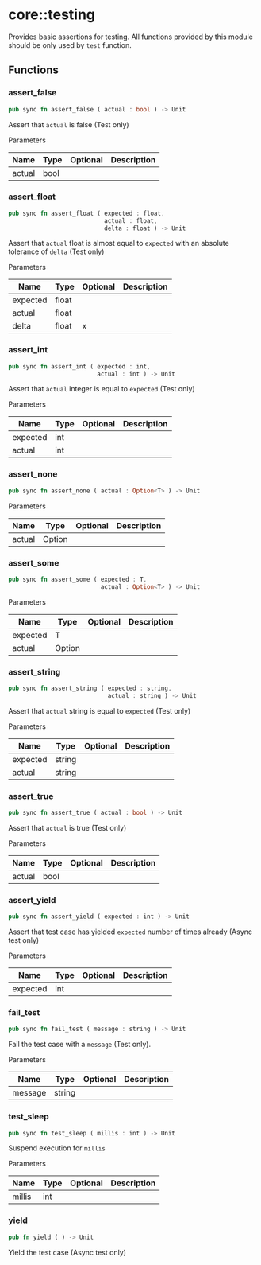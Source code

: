 # core::testing

Provides basic assertions for testing. All functions provided by this module should be only used by `test` function.


## Functions


### assert_false

```rust
pub sync fn assert_false ( actual : bool ) -> Unit
```

Assert that `actual` is false (Test only)


Parameters

| Name   | Type | Optional | Description |
| ------ | ---- | -------- | ----------- |
| actual | bool |          |             |


### assert_float

```rust
pub sync fn assert_float ( expected : float,
                           actual : float,
                           delta : float ) -> Unit
```

Assert that `actual` float is almost equal to `expected` with an absolute tolerance of `delta` (Test only)


Parameters

| Name     | Type  | Optional | Description |
| -------- | ----- | -------- | ----------- |
| expected | float |          |             |
| actual   | float |          |             |
| delta    | float | x        |             |


### assert_int

```rust
pub sync fn assert_int ( expected : int,
                         actual : int ) -> Unit
```

Assert that `actual` integer is equal to `expected` (Test only)


Parameters

| Name     | Type | Optional | Description |
| -------- | ---- | -------- | ----------- |
| expected | int  |          |             |
| actual   | int  |          |             |


### assert_none

```rust
pub sync fn assert_none ( actual : Option<T> ) -> Unit
```



Parameters

| Name   | Type      | Optional | Description |
| ------ | --------- | -------- | ----------- |
| actual | Option<T> |          |             |


### assert_some

```rust
pub sync fn assert_some ( expected : T,
                          actual : Option<T> ) -> Unit
```



Parameters

| Name     | Type      | Optional | Description |
| -------- | --------- | -------- | ----------- |
| expected | T         |          |             |
| actual   | Option<T> |          |             |


### assert_string

```rust
pub sync fn assert_string ( expected : string,
                            actual : string ) -> Unit
```

Assert that `actual` string is equal to `expected` (Test only)


Parameters

| Name     | Type   | Optional | Description |
| -------- | ------ | -------- | ----------- |
| expected | string |          |             |
| actual   | string |          |             |


### assert_true

```rust
pub sync fn assert_true ( actual : bool ) -> Unit
```

Assert that `actual` is true (Test only)


Parameters

| Name   | Type | Optional | Description |
| ------ | ---- | -------- | ----------- |
| actual | bool |          |             |


### assert_yield

```rust
pub sync fn assert_yield ( expected : int ) -> Unit
```

Assert that test case has yielded `expected` number of times already (Async test only)


Parameters

| Name     | Type | Optional | Description |
| -------- | ---- | -------- | ----------- |
| expected | int  |          |             |


### fail_test

```rust
pub sync fn fail_test ( message : string ) -> Unit
```

Fail the test case with a `message` (Test only).


Parameters

| Name    | Type   | Optional | Description |
| ------- | ------ | -------- | ----------- |
| message | string |          |             |


### test_sleep

```rust
pub sync fn test_sleep ( millis : int ) -> Unit
```

Suspend execution for `millis`


Parameters

| Name   | Type | Optional | Description |
| ------ | ---- | -------- | ----------- |
| millis | int  |          |             |


### yield

```rust
pub fn yield ( ) -> Unit
```

Yield the test case (Async test only)

